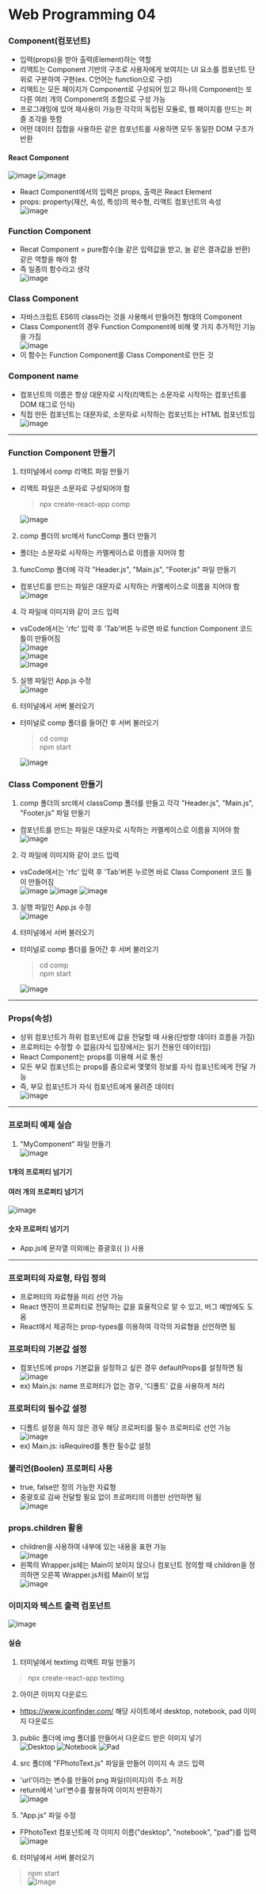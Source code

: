 # Web Programming 04

### Component(컴포넌트)
- 입력(props)을 받아 출력(Element)하는 역할
- 리액트는 Component 기반의 구조로 사용자에게 보여지는 UI 요소를 컴포넌트 단위로 구분하여 구현(ex. C언어는 function으로 구성)
- 리액트는 모든 페이지가 Component로 구성되어 있고 하나의 Component는 또 다른 여러 개의 Component의
조합으로 구성 가능
- 프로그래밍에 있어 재사용이 가능한 각각의 독립된 모듈로, 웹 페이지를 만드는 퍼즐 조각을 뜻함
- 어떤 데이터 집합을 사용하든 같은 컴포넌트를 사용하면 모두 동일한 DOM 구조가 반환

#### React Component</br>
![image](https://github.com/Gnyo/React/assets/102850495/cd048f01-8eeb-43ef-b703-6d4ef182269f)
![image](https://github.com/Gnyo/React/assets/102850495/e62f5f32-1e2b-4bfd-b810-855f752402b4)
- React Component에서의 입력은 props, 출력은 React Element
- props: property(재산, 속성, 특성)의 복수형, 리액트 컴포넌트의 속성</br>
![image](https://github.com/Gnyo/React/assets/102850495/9817225e-6e09-4e34-a0bb-730370c5604e)


### Function Component
- Recat Component = pure함수(늘 같은 입력값을 받고, 늘 같은 결과값을 반환) 같은 역할을 해야 함
- 즉 일종의 함수라고 생각</br>
![image](https://github.com/Gnyo/React/assets/102850495/e5c9ce3e-76e5-4bc5-8e53-38258ff71b45)


### Class Component
- 자바스크립트 ES6의 class라는 것을 사용해서 만들어진 형태의 Component
- Class Component의 경우 Function Component에 비해 몇 가지 추가적인 기능을 가짐</br>
![image](https://github.com/Gnyo/React/assets/102850495/79de0146-39ca-4f7c-96f3-b4b08fe8c2ab)
- 이 함수는 Function Component를 Class Component로 만든 것

### Component name
- 컴포넌트의 이름은 항상 대문자로 시작(리액트는 소문자로 시작하는 컴포넌트를 DOM 태그로 인식)
- 직접 만든 컴포넌트는 대문자로, 소문자로 시작하는 컴포넌트는 HTML 컴포넌트임</br>
![image](https://github.com/Gnyo/React/assets/102850495/21f7086b-e2db-4c80-8e74-893e0dc1ca4c)</br>

---

### Function Component 만들기
1. 터미널에서 comp 리액트 파일 만들기
- 리액트 파일은 소문자로 구성되어야 함
  > npx create-react-app comp</br>
  
  ![image](https://github.com/Gnyo/React/assets/102850495/291e9cfd-77be-489e-85b7-c29171813842)

2. comp 폴더의 src에서 funcComp 폴더 만들기
- 폴더는 소문자로 시작하는 카멜케이스로 이름을 지어야 함

3. funcComp 폴더에 각각 "Header.js", "Main.js", "Footer.js" 파일 만들기
- 컴포넌트를 만드는 파일은 대문자로 시작하는 카멜케이스로 이름을 지어야 함</br>
![image](https://github.com/Gnyo/React/assets/102850495/1d4a6fb1-2edc-4944-af9a-773b6d9e8412)

4. 각 파일에 이미지와 같이 코드 입력
- vsCode에서는 'rfc' 입력 후 'Tab'버튼 누르면 바로 function Component 코드 틀이 만들어짐</br>
![image](https://github.com/Gnyo/React/assets/102850495/1aa78d46-c881-4dcc-b647-80a0b5c556ad)</br>
![image](https://github.com/Gnyo/React/assets/102850495/8e178c29-ed88-4335-a397-2bf2c2caa40c)</br>
![image](https://github.com/Gnyo/React/assets/102850495/a142e028-9f27-43e1-a1d7-2ef85e1ad377)

5. 실행 파일인 App.js 수정</br>
![image](https://github.com/Gnyo/React/assets/102850495/33592601-c001-4eff-a43b-508aabb90148)

6. 터미널에서 서버 불러오기
- 터미널로 comp 폴더를 들어간 후 서버 불러오기
  > cd comp</br>
  > npm start</br>

  ![image](https://github.com/Gnyo/React/assets/102850495/0d1b00da-baa3-44a7-9931-31a34615ff34)


### Class Component 만들기
1. comp 폴더의 src에서 classComp 폴더를 만들고 각각 "Header.js", "Main.js", "Footer.js" 파일 만들기</br>
- 컴포넌트를 만드는 파일은 대문자로 시작하는 카멜케이스로 이름을 지어야 함</br>
![image](https://github.com/Gnyo/React/assets/102850495/34f71ae4-fc0c-462b-8733-71b299f83847)

2. 각 파일에 이미지와 같이 코드 입력
- vsCode에서는 'rfc' 입력 후 'Tab'버튼 누르면 바로 Class Component 코드 틀이 만들어짐</br>
![image](https://github.com/Gnyo/React/assets/102850495/643ca12a-8524-4f6a-b337-d681d874cd48)
![image](https://github.com/Gnyo/React/assets/102850495/8b6ea9e1-a74a-496c-8661-9c515eddf1ad)
![image](https://github.com/Gnyo/React/assets/102850495/a6a88448-2601-4b65-b5b0-cfe25111b857)

3. 실행 파일인 App.js 수정</br>
![image](https://github.com/Gnyo/React/assets/102850495/96e9d1d8-f265-47a2-9202-c972bbc37126)

4. 터미널에서 서버 불러오기
- 터미널로 comp 폴더를 들어간 후 서버 불러오기
  > cd comp</br>
  > npm start</br>

  ![image](https://github.com/Gnyo/React/assets/102850495/0d1b00da-baa3-44a7-9931-31a34615ff34)

---

### Props(속성)
- 상위 컴포넌트가 하위 컴포넌트에 값을 전달할 때 사용(단방향 데이터 흐름을 가짐)
- 프로퍼티는 수정할 수 없음(자식 입장에서는 읽기 전용인 데이터임)
- React Component는 props를 이용해 서로 통신
- 모든 부모 컴포넌트는 props를 줌으로써 몇몇의 정보를 자식 컴포넌트에게 전달 가능
- 즉, 부모 컴포넌트가 자식 컴포넌트에게 물려준 데이터</br>
![image](https://github.com/Gnyo/React/assets/102850495/88e10768-67c4-427b-a5d0-aafbcee1ab8f)

---

### 프로퍼티 예제 실습
1. "MyComponent" 파일 만들기</br>
![image](https://github.com/Gnyo/React/assets/102850495/b956291f-225a-45aa-ac66-ef1a791ed3e3)
#### 1개의 프로퍼티 넘기기
#### 여러 개의 프로퍼티 넘기기</br>
![image](https://github.com/Gnyo/React/assets/102850495/64f257f1-a807-4458-885b-7711141c2c60)
#### 숫자 프로퍼티 넘기기
- App.js에 문자열 이외에는 중괄호({ }) 사용

---

### 프로퍼티의 자료형, 타입 정의
- 프로퍼티의 자료형을 미리 선언 가능
- React 엔진이 프로퍼티로 전달하는 값을 효율적으로 알 수 있고, 버그 예방에도 도움
- React에서 제공하는 prop-types를 이용하여 각각의 자료형을 선언하면 됨

### 프로퍼티의 기본값 설정
- 컴포넌트에 props 기본값을 설정하고 싶은 경우 defaultProps를 설정하면 됨</br>
![image](https://github.com/Gnyo/React/assets/102850495/aafbb268-bd9b-471c-8a3f-f13d15aa163a)
- ex) Main.js: name 프로퍼티가 없는 경우, '디폴트' 값을 사용하게 처리

### 프로퍼티의 필수값 설정
- 디폴트 설정을 하지 않은 경우 해당 프로퍼티를 필수 프로퍼티로 선언 가능</br>
![image](https://github.com/Gnyo/React/assets/102850495/955dafd0-87fb-4865-ba84-6576e07403a8)
- ex) Main.js: isRequired를 통한 필수값 설정

### 불리언(Boolen) 프로퍼티 사용
- true, false만 정의 가능한 자료형
- 중괄호로 감싸 전달할 필요 없이 프로퍼티의 이름만 선언하면 됨</br>
![image](https://github.com/Gnyo/React/assets/102850495/b86d541c-8f9c-43d3-ae03-084fade1c87d)

### props.children 활용
- children을 사용하여 내부에 있는 내용을 표현 가능</br>
![image](https://github.com/Gnyo/React/assets/102850495/ccc8bf37-5b37-4bfa-8bf9-6205ae2e5b22)
- 왼쪽의 Wrapper.js에는 Main이 보이지 않으나 컴포넌트 정의할 때 children을 정의하면 오른쪽 Wrapper.js처럼 Main이 보임</br>
![image](https://github.com/Gnyo/React/assets/102850495/d9f8ce34-22b9-4222-987f-7254aafd2fde)

### 이미지와 텍스트 출력 컴포넌트</br>
![image](https://github.com/Gnyo/React/assets/102850495/14885e98-e0a1-436c-9061-a2e3b7a59892)

#### 실슴
1. 터미널에서 textimg 리액트 파일 만들기
> npx create-react-app textimg</br>

2. 아이콘 이미지 다운로드
- https://www.iconfinder.com/ 해당 사이트에서 desktop, notebook, pad 이미지 다운로드</br>

3. public 폴더에 img 폴더를 만들어서 다운로드 받은 이미지 넣기</br>
![Desktop](https://github.com/Gnyo/React/assets/102850495/ab3a16af-37a0-467d-808c-1073bbfa68f8)
![Notebook](https://github.com/Gnyo/React/assets/102850495/eba68ac1-fd71-479a-91d4-194587c41a0e)
![Pad](https://github.com/Gnyo/React/assets/102850495/7dd393ec-aed6-4ecc-8495-3fa540d030a4)


5. src 폴더에 "FPhotoText.js" 파일을 만들어 이미지 속 코드 입력</br>
- 'url'이라는 변수를 만들어 png 파일(이미지)의 주소 저장
- return에서 'url'변수를 활용하여 이미지 반환하기</br>
![image](https://github.com/Gnyo/React/assets/102850495/94b6ea5b-19ec-44e7-903d-e465c6c5d86f)

5. "App.js" 파일 수정
- FPhotoText 컴포넌트에 각 이미지 이름("desktop", "notebook", "pad")를 입력</br>
![image](https://github.com/Gnyo/React/assets/102850495/8038f6ac-8375-40b6-a25f-07029544e79b)

6. 터미널에서 서버 불러오기
> npm start</br>
![image](https://github.com/Gnyo/React/assets/102850495/a2870819-773b-402b-8454-646a978f659c)
